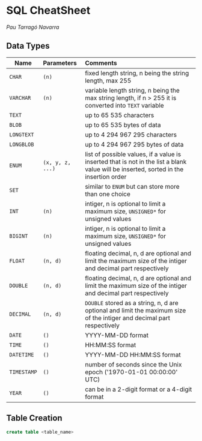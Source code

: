 # SQL CheatSheet
*Pau Tarragó Navarra*

## Data Types
| Name | Parameters | Comments |
| ---- |:---------- | :------- |
| `CHAR` | `(n)` | fixed length string, n being the string length, max 255 |
| `VARCHAR` | `(n)` | variable length string, n being the max string length, if n > 255 it is converted into `TEXT` variable |
| `TEXT` | | up to 65 535 characters |
| `BLOB` | | up to 65 535 bytes of data |
| `LONGTEXT` | | up to 4 294 967 295 characters |
| `LONGBLOB` | | up to 4 294 967 295 bytes of data |
| `ENUM` | `(x, y, z, ...)` | list of possible values, if a value is inserted that is not in the list a blank value will be inserted, sorted in the insertion order |
| `SET` | | similar to `ENUM` but can store more than one choice |
| `INT` | `(n)` | intiger, n is optional to limit a maximum size, `UNSIGNED*` for unsigned values |
| `BIGINT` | `(n)` | intiger, n is optional to limit a maximum size, `UNSIGNED*` for unsigned values |
| `FLOAT` | `(n, d)` | floating decimal, n, d are optional and limit the maximum size of the intiger and decimal part respectively |
| `DOUBLE` | `(n, d)` | floating decimal, n, d are optional and limit the maximum size of the intiger and decimal part respectively |
| `DECIMAL` | `(n, d)` | `DOUBLE` stored as a string, n, d are optional and limit the maximum size of the intiger and decimal part respectively |
| `DATE` | `()` | YYYY-MM-DD format |
| `TIME` |`()`| HH:MM:SS format |
| `DATETIME` | `()` | YYYY-MM-DD HH:MM:SS format |
| `TIMESTAMP` | `()` | number of seconds since the Unix epoch ('1970-01-01 00:00:00' UTC) |
| `YEAR` | `()` | can be in a 2-digit format or a 4-digit format |

## Table Creation
```sql
create table <table_name>
    
```